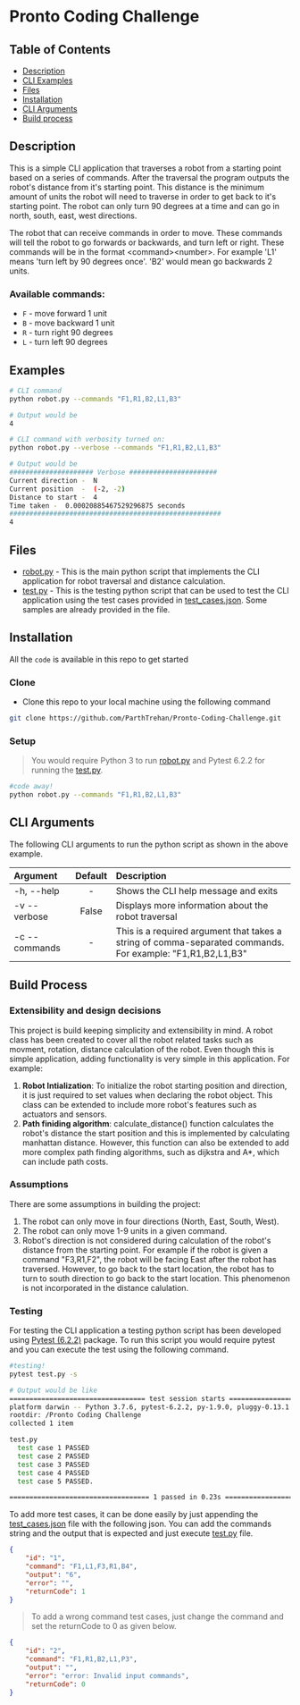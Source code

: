 # Pronto Coding Challenge

## Table of Contents

- [Description](#Description)
- [CLI Examples](#examples)
- [Files](#files)
- [Installation](#installation)
- [CLI Arguments](#cli_arguments)
- [Build process](#build)

## Description

This is a simple CLI application that traverses a robot from a starting point based on a series of commands. After the traversal the program outputs the robot's distance from it's starting point. This distance is the minimum amount of units the robot will need to traverse in order to get back to it's starting point. The robot can only turn 90 degrees at a time and can go in north, south, east, west directions.

The robot that can receive commands in order to move.  These commands will tell the robot to go forwards or backwards, and turn left or right.  These commands will be  in the format \<command>\<number>.  For example 'L1' means 'turn left by 90 degrees once'.  'B2' would mean go backwards 2 units.

### Available commands:
* `F` - move forward 1 unit
* `B` - move backward 1 unit
* `R` - turn right 90 degrees
* `L` - turn left 90 degrees

## Examples

```bash
# CLI command
python robot.py --commands "F1,R1,B2,L1,B3"

# Output would be
4
```
```bash
# CLI command with verbosity turned on:
python robot.py --verbose --commands "F1,R1,B2,L1,B3"

# Output would be
##################### Verbose ######################
Current direction -  N
Current position  -  (-2, -2)
Distance to start -  4
Time taken -  0.00020885467529296875 seconds
#####################################################
4
```

## Files
- [robot.py](https://github.com/ParthTrehan/Pronto-Coding-Challenge/blob/master/robot.py "robot.py") - This is the main python script that implements the CLI application for robot traversal and distance calculation.
- [test.py](https://github.com/ParthTrehan/Pronto-Coding-Challenge/blob/master/test.py "test.py") - This is the testing python script that can be used to test the CLI application using the test cases provided in [test_cases.json](https://github.com/ParthTrehan/Pronto-Coding-Challenge/blob/master/test_cases.json "test_cases.json"). Some samples are already provided in the file.

## Installation

All the `code` is available in this repo to get started

### Clone

- Clone this repo to your local machine using the following command
```bash
git clone https://github.com/ParthTrehan/Pronto-Coding-Challenge.git
```

### Setup

> You would require Python 3 to run [robot.py](https://github.com/ParthTrehan/Pronto-Coding-Challenge/blob/master/robot.py "robot.py") and Pytest 6.2.2 for running the [test.py](https://github.com/ParthTrehan/Pronto-Coding-Challenge/blob/master/test.py "test.py").
```bash
#code away!
python robot.py --commands "F1,R1,B2,L1,B3"
```

## <a id="cli_arguments"></a>CLI Arguments
The following CLI arguments to run the python script as shown in the above example.

| Argument                  | Default       | Description   |	
| :------------------------ |:-------------:| :-------------|
| -h, --help       	        |	-           | Shows the CLI help message and exits
| -v  --verbose             | False         | Displays more information about the robot traversal
| -c --commands 	        | -	            | This is a required argument that 					takes a string of comma-separated commands. For example: "F1,R1,B2,L1,B3"

## <a id="build"></a>Build Process

### Extensibility and design decisions
This project is build keeping simplicity and extensibility in mind. A robot class has been created to cover all the robot related tasks such as movment, rotation, distance calculation of the robot. Even though this is simple application, adding functionality is very simple in this application. For example:

 1. **Robot Intialization**: To initialize the robot starting position and direction, it is just required to set values when declaring the robot object. This class can be extended to include more robot's features such as actuators and sensors.
 2. **Path finiding algorithm**: calculate_distance() function calculates the robot's distance the start position and this is implemented by calculating manhattan distance. However, this function can also be extended to add more complex path finding algorithms, such as dijkstra and A*, which can include path costs.

### Assumptions
There are some assumptions in building the project:

 1. The robot can only move in four directions (North, East, South, West).
 2. The robot can only move 1-9 units in a given command. 
 3. Robot's direction is not considered during calculation of the robot's distance from the starting point. For example if the robot is given a command "F3,R1,F2", the robot will be facing East after the robot has traversed. However, to go back to the start location, the robot has to turn to south direction to go back to the start location. This phenomenon is not incorporated in the distance calulation.

### Testing
For testing the CLI application a testing python script has been developed using [Pytest (6.2.2)](https://pytest.org/) package. To run this script you would require pytest and you can execute the test using the following command.

```bash
#testing!
pytest test.py -s

# Output would be like
================================== test session starts ==================================
platform darwin -- Python 3.7.6, pytest-6.2.2, py-1.9.0, pluggy-0.13.1
rootdir: /Pronto Coding Challenge
collected 1 item                                                                        

test.py 
  test case 1 PASSED
  test case 2 PASSED
  test case 3 PASSED
  test case 4 PASSED
  test case 5 PASSED.

=================================== 1 passed in 0.23s ===================================
```
To add more test cases, it can be done easily by just appending the [test_cases.json](https://github.com/ParthTrehan/Pronto-Coding-Challenge/blob/master/test_cases.json "test_cases.json") file with the following json. You can add the commands string and the output that is expected and just execute [test.py](https://github.com/ParthTrehan/Pronto-Coding-Challenge/blob/master/test.py "test.py") file.
```json
{
	"id": "1",
	"command": "F1,L1,F3,R1,B4",
	"output": "6",
	"error": "",
	"returnCode": 1
}
```
> To add a wrong command test cases, just change the command and set the returnCode to 0 as given below.

```json
{
	"id": "2",
	"command": "F1,R1,B2,L1,P3",
	"output": "",
	"error": "error: Invalid input commands",
	"returnCode": 0
}
```